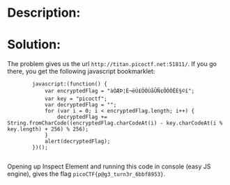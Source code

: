 # Description:

# Solution:
The problem gives us the url `http://titan.picoctf.net:51811/`. If you go there, you get the following javascript bookmarklet:
```
        javascript:(function() {
            var encryptedFlag = "àÒÆÞ¦È¬ëÙ£ÖÓÚåÛÑ¢ÕÓÒËÉ§©í";
            var key = "picoctf";
            var decryptedFlag = "";
            for (var i = 0; i < encryptedFlag.length; i++) {
                decryptedFlag += String.fromCharCode((encryptedFlag.charCodeAt(i) - key.charCodeAt(i % key.length) + 256) % 256);
            }
            alert(decryptedFlag);
        })();
    
```
Opening up Inspect Element and running this code in console (easy JS engine), gives the flag `picoCTF{p@g3_turn3r_6bbf8953}`.